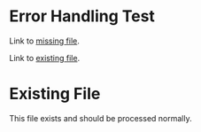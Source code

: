 # Error Handling Test

Link to [missing file](missing.md).

Link to [existing file](#existing-file).


# Existing File

This file exists and should be processed normally.
